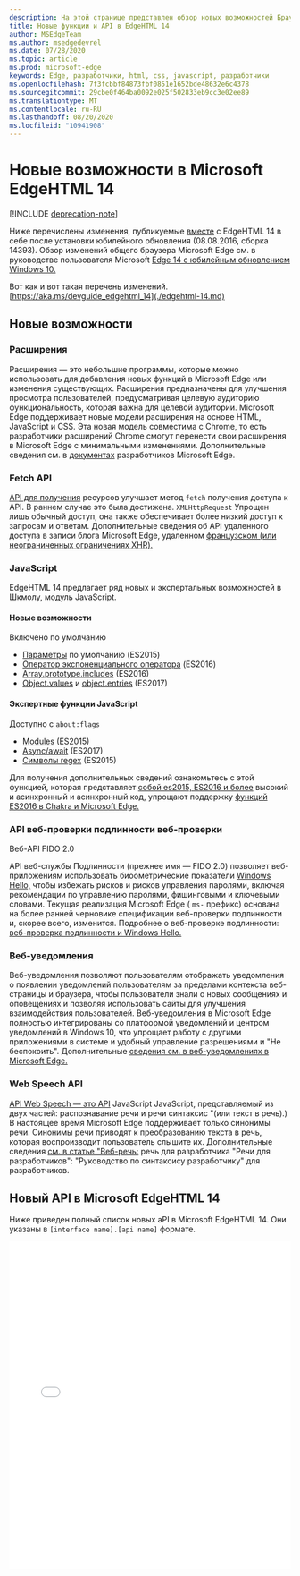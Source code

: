 ```yaml
---
description: На этой странице представлен обзор новых возможностей Браузера Microsoft EdgeHTML 14.
title: Новые функции и API в EdgeHTML 14
author: MSEdgeTeam
ms.author: msedgedevrel
ms.date: 07/28/2020
ms.topic: article
ms.prod: microsoft-edge
keywords: Edge, разработчики, html, css, javascript, разработчики
ms.openlocfilehash: 7f3fcbbf84873fbf0851e1652bde48632e6c4378
ms.sourcegitcommit: 29cbe0f464ba0092e025f502833eb9cc3e02ee89
ms.translationtype: MT
ms.contentlocale: ru-RU
ms.lasthandoff: 08/20/2020
ms.locfileid: "10941908"
---
```

# Новые возможности в Microsoft EdgeHTML 14  

[!INCLUDE [deprecation-note](../../includes/legacy-edge-note.md)]  

Ниже перечислены изменения, публикуемые [вместе](https://blogs.windows.com/windowsexperience/2016/06/29) с EdgeHTML 14 в себе после установки юбилейного обновления \(08.08.2016, сборка 14393\).  Обзор изменений общего браузера Microsoft Edge см. в руководстве пользователя Microsoft [Edge 14 с юбилейным обновлением Windows 10.](https://blogs.windows.com/msedgedev/2016/08/04)  

Вот как и вот такая перечень изменений. [https://aka.ms/devguide_edgehtml_14](./edgehtml-14.md)  

## Новые возможности  

### Расширения  

Расширения — это небольшие программы, которые можно использовать для добавления новых функций в Microsoft Edge или изменения существующих.  Расширения предназначены для улучшения просмотра пользователей, предусматривая целевую аудиторию функциональность, которая важна для целевой аудитории.  Microsoft Edge поддерживает новые модели расширения на основе HTML, JavaScript и CSS.  Эта новая модель совместима с Chrome, то есть разработчики расширений Chrome смогут перенести свои расширения в Microsoft Edge с минимальными изменениями.  Дополнительные сведения см. в [документах](../../extensions/index.md) разработчиков Microsoft Edge.  

### Fetch API  
[API для получения](https://fetch.spec.whatwg.org#fetch-api) ресурсов улучшает метод `fetch` получения доступа к API.  В раннем случае это была достижена. `XMLHttpRequest`  Упрощен лишь обычный доступ, она также обеспечивает более низкий доступ к запросам и ответам.  Дополнительные сведения об API удаленного доступа в записи блога Microsoft Edge, удаленном [французском (или неограниченных ограничениях XHR).](https://blogs.windows.com/msedgedev/2016/05/24)  

### JavaScript  

EdgeHTML 14 предлагает ряд новых и экспертальных возможностей в Шкмолу, модуль JavaScript.  

#### Новые возможности  

Включено по умолчанию  

*   [Параметры](https://developer.microsoft.com/microsoft-edge/platform/status/defaultparameteres6) по умолчанию \(ES2015\)
*   [Оператор экспоненциального оператора](https://developer.microsoft.com/microsoft-edge/platform/status/exponentiationoperatores2016) \(ES2016\)
*   [Array.prototype.includes](https://developer.microsoft.com/microsoft-edge/platform/status/arrayprototypeincludeses2016) \(ES2016\)
*   [Object.values](https://developer.mozilla.org/docs/Web/JavaScript/Reference/Global_Objects/Object/values) и [object.entries](https://developer.mozilla.org/docs/Web/JavaScript/Reference/Global_Objects/Object/entries) \(ES2017\)  

#### Экспертные функции JavaScript  

Доступно с `about:flags`  

*   [Modules](https://blogs.windows.com/msedgedev/2016/05/17) \(ES2015\)  
*   [Async/await](https://developer.microsoft.com/microsoft-edge/platform/status/asyncfunctionses2016) \(ES2017\)  
*   [Символы regex](https://developer.microsoft.com/microsoft-edge/platform/status/regexpbuiltinses6) \(ES2015\)  

Для получения дополнительных сведений ознакомьтесь с этой функцией, которая представляет [собой es2015, ES2016 и более](https://blogs.windows.com/msedgedev/2016/05/17) высокий и асинхронный и асинхронный код, упрощают поддержку [функций ES2016 в Chakra и Microsoft Edge.](https://blogs.windows.com/msedgedev/2015/09/30)  

### API веб-проверки подлинности веб-проверки  

Веб-API FIDO 2.0  

API веб-службы Подлинности \(прежнее имя — FIDO 2.0\) позволяет веб-приложениям использовать биоометрические показатели [Windows Hello,](https://www.microsoft.com/windows/comprehensive-security) чтобы избежать рисков и рисков управления паролями, включая рекомендации по управлению паролями, фишинговыми и ключевыми словами.  Текущая реализация Microsoft Edge \( `ms-` префикс\) основана на более ранней черновике спецификации веб-проверки подлинности и, скорее всего, изменится.  Подробнее о веб-проверке подлинности: [веб-проверка подлинности и Windows Hello.](../windows-integration/web-authentication.md)

### Веб-уведомления
Веб-уведомления позволяют пользователям отображать уведомления о появлении уведомлений пользователям за пределами контекста веб-страницы и браузера, чтобы пользователи знали о новых сообщениях и оповещениях и позволяя использовать сайты для улучшения взаимодействия пользователей.  Веб-уведомления в Microsoft Edge полностью интегрированы со платформой уведомлений и центром уведомлений в Windows 10, что упрощает работу с другими приложениями в системе и удобный управление разрешениями и "Не беспокоить".  Дополнительные [сведения см. в веб-уведомлениях в Microsoft Edge.](https://blogs.windows.com/msedgedev/2016/05/16)  

### Web Speech API
[API Web Speech — это API](https://dvcs.w3.org/hg/speech-api/raw-file/tip/speechapi.html) JavaScript JavaScript, представляемый из двух частей: распознавание речи и речи синтаксис "\(или текст в речь\).)  В настоящее время Microsoft Edge поддерживает только синонимы речи.  Синонимы речи приводят к преобразованию текста в речь, которая воспроизводит пользователь слышите их.  Дополнительные сведения [см. в статье "Веб-речь:](https://developer.mozilla.org/docs/Web/API/Web_Speech_API) речь для разработчика "Речи для разработчиков": "Руководство по синтаксису разработчику" для разработчиков.  

## Новый API в Microsoft EdgeHTML 14

Ниже приведен полный список новых aPI в Microsoft EdgeHTML 14.  Они указаны в `[interface name].[api name]` формате.  

<iframe height='585' scrolling='no' title='Новый API в Microsoft EdgeHTML 14' src='//codepen.io/MSEdgeDev/embed/oWMEPE/?height=585&theme-id=23761&default-tab=result&embed-version=2' frameborder='no' allowtransparency='true' allowfullscreen='true' style='width: 100%;'>См. раздел <a href='https://codepen.io/MSEdgeDev/pen/oWMEPE/'> "Новый API" в EdgeHTML 14 </a> на MSEdgeDev <a href='https://codepen.io/MSEdgeDev'> </a> (@MSEdgeDev) на <a href='https://codepen.io'> коде CodePen. </a></iframe>  

